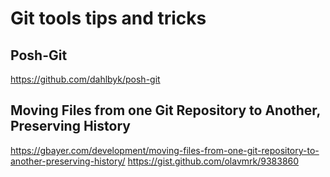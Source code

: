 # Git tools tips and tricks

## Posh-Git
https://github.com/dahlbyk/posh-git

## Moving Files from one Git Repository to Another, Preserving History
https://gbayer.com/development/moving-files-from-one-git-repository-to-another-preserving-history/
https://gist.github.com/olavmrk/9383860